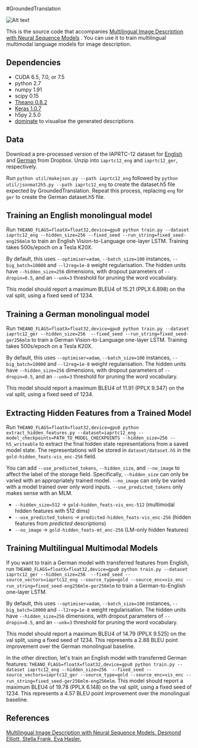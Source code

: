 #GroundedTranslation

![Alt text](https://staff.fnwi.uva.nl/d.elliott/GroundedTranslation/overview.png?raw=true "Optional Title")

This is the source code that accompanies [Multilingual Image Description with Neural Sequence Models](http://arxiv.org/abs/1510.04709) . You can use it to train multilingual multimodal language models for image description.

Dependencies
---

* CUDA 6.5, 7.0, or 7.5
* python 2.7
* numpy 1.91
* scipy 0.15
* [Theano 0.8.2](https://github.com/Theano/Theano/releases/tag/rel-0.8.2)
* [Keras 1.0.7](https://github.com/fchollet/keras/releases/tag/1.0.7)
* h5py 2.5.0
* [dominate](https://github.com/Knio/dominate) to visualise the generated descriptions

Data
---

Download a pre-processed version of the IAPRTC-12 dataset for [English](https://staff.fnwi.uva.nl/d.elliott/GroundedTranslation/eng.tar.gz) and [German](https://staff.fnwi.uva.nl/d.elliott/GroundedTranslation/ger.tar.gz) from Dropbox. Unzip into `iaprtc12_eng` and `iaprtc12_ger`, respectively.

Run `python util/makejson.py --path iaprtc12_eng` followed by `python util/jsonmat2h5.py --path iaprtc12_eng` to create the dataset.h5 file expected by GroundedTranslation. Repeat this process, replacing `eng` for `ger` to create the German dataset.h5 file.

Training an English monolingual model
---

Run `THEANO_FLAGS=floatX=float32,device=gpu0 python train.py --dataset iaprtc12_eng --hidden_size=256 --fixed_seed --run_string=fixed_seed-eng256mlm` to train an English Vision-to-Language one-layer LSTM. Training takes 500s/epoch on a Tesla K20X.

By default, this uses `--optimiser=adam`, `--batch_size=100` instances, `--big_batch=10000` and `--l2reg=1e-8` weight regularisation. The hidden units have `--hidden_size=256` dimensions, with dropout parameters of `--dropin=0.5`, and an `--unk=3` threshold for pruning the word vocabulary. 

This model should report a maximum BLEU4 of 15.21 (PPLX 6.898) on the val split, using a fixed seed of 1234.

Training a German monolingual model
---

Run `THEANO_FLAGS=floatX=float32,device=gpu0 python train.py --dataset iaprtc12_ger --hidden_size=256  --fixed_seed --run_string=fixed_seed-ger256mlm` to train a German Vision-to-Language one-layer LSTM. Training takes 500s/epoch on a Tesla K20X.

By default, this uses `--optimiser=adam`, `--batch_size=100` instances, `--big_batch=10000` and `--l2reg=1e-8` weight regularisation. The hidden units have `--hidden_size=256` dimensions, with dropout parameters of `--dropin=0.5`, and an `--unk=3` threshold for pruning the word vocabulary. 

This model should report a maximum BLEU4 of 11.91 (PPLX 9.347) on the val split, using a fixed seed of 1234.

Extracting Hidden Features from a Trained Model
---

Run `THEANO_FLAGS=floatX=float32,device=gpu0 python extract_hidden_features.py --dataset=iaprtc12_eng --model_checkpoints=PATH_TO_MODEL_CHECKPOINTS --hidden_size=256 --h5_writeable` to extract the final hidden state representations from a saved model state. The representations will be stored in `dataset/dataset.h5` in the `gold-hidden_feats-vis_enc-256` field.

You can add `--use_predicted_tokens`, `--hidden_size`, and `--no_image` to affect the label of the storage field. Specifically, `--hidden_size` can only be varied with an appropriately trained model. `--no_image` can only be varied with a model trained over only word inputs. `--use_predicted_tokens` only makes sense with an MLM.

* `--hidden_size=512` -> `gold-hidden_feats-vis_enc-512` (multimodal hidden features with 512 dims)
* `--use_predicted_tokens` -> `predicted-hidden_feats-vis_enc-256` (hidden features from *predicted* descriptions)
* `--no_image` -> `gold-hidden_feats-mt_enc-256` (LM-only hidden features)

Training Multilingual Multimodal Models
---

If you want to train a German model with transferred features from English, run `THEANO_FLAGS=floatX=float32,device=gpu0 python train.py --dataset iaprtc12_ger --hidden_size=256  --fixed_seed --source_vectors=iaprtc12_eng --source_type=gold --source_enc=vis_enc --run_string=fixed_seed-eng256mlm-ger256mlm` to train a German-to-English one-layer LSTM.

By default, this uses `--optimiser=adam`, `--batch_size=100` instances, `--big_batch=10000` and `--l2reg=1e-8` weight regularisation. The hidden units have `--hidden_size=256` dimensions, with dropout parameters of `--dropin=0.5`, and an `--unk=3` threshold for pruning the word vocabulary.

This model should report a maximum BLEU4 of 14.79 (PPLX 9.525) on the val split, using a fixed seed of 1234. This represents a 2.88 BLEU point improvement over the German monolingual baseline.

In the other direction, let's train an English model with transferred German features: `THEANO_FLAGS=floatX=float32,device=gpu0 python train.py --dataset iaprtc12_eng --hidden_size=256  --fixed_seed --source_vectors=iaprtc12_ger --source_type=gold --source_enc=vis_enc --run_string=fixed_seed-ger256mlm-eng256mlm`. This model should report a maximum BLEU4 of 19.78 (PPLX 6.148) on the val split, using a fixed seed of 1234. This represents a 4.57 BLEU point improvement over the monolingual baseline.

References
---

[Multilingual Image Description with Neural Sequence Models. Desmond Elliott, Stella Frank, Eva Hasler.](http://arxiv.org/abs/1510.04709)
